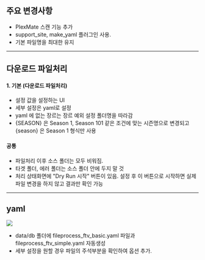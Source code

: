 ## 주요 변경사항

  * PlexMate 스캔 기능 추가
  * support_site, make_yaml 플러그인 사용.
  * 기본 파일명을 최대한 유지
---

## 다운로드 파일처리

#### 1. 기본 (다운로드 파일처리)

  - 설정 값을 설정하는 UI 
  - 세부 설정은 yaml로 설정
  - yaml 에 없는 장르는 장르 예외 설정 폴더명을 따라감
  - {SEASON} 은 Season 1, Season 101 같은 조건에 맞는 시즌명으로 변경되고 {season} 은 Season 1 형식만 사용

#### 공통

  - 파일처리 이후 소스 폴더는 모두 비워짐.
  - 타겟 폴더, 에러 폴더는 소스 폴더 안에 두지 말 것
  - 처리 상태화면에 "Dry Run 시작" 버튼이 있음. 설정 후 이 버튼으로 시작하면 실제 파일 변경을 하지 않고 결과만 확인 가능 

----

## yaml

![](https://cdn.discordapp.com/attachments/631112094015815681/857275999913377822/unknown.png)

  - data/db 폴더에 fileprocess_ftv_basic.yaml 파일과 fileprocess_ftv_simple.yaml 자동생성
  - 세부 설정을 원할 경우 파일의 주석부분을 확인하여 옵션 추가.

